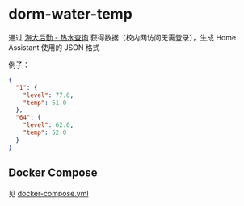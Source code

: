 # dorm-water-temp

通过 [海大后勤 - 热水查询](http://hqzx.shmtu.edu.cn/cellphone/getHotWater) 获得数据（校内网访问无需登录），生成 Home Assistant 使用的 JSON 格式

例子：

```json
{
  "1": {
    "level": 77.0,
    "temp": 51.0
  },
  "64": {
    "level": 62.0,
    "temp": 52.0
  }
}
```

## Docker Compose

见 [docker-compose.yml](docker-compose.yml)
